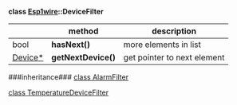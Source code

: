 **class [Esp1wire](./Esp1wire.md)::DeviceFilter**

| | method | description |
| --- | --- | --- |
| bool | **hasNext()** | more elements in list |
| [Device*](./Device.md) | **getNextDevice()** | get pointer to next element |

###inheritance###
[class AlarmFilter](./AlarmFilter.md)

[class TemperatureDeviceFilter](./TemperatureDeviceFilter.md)

